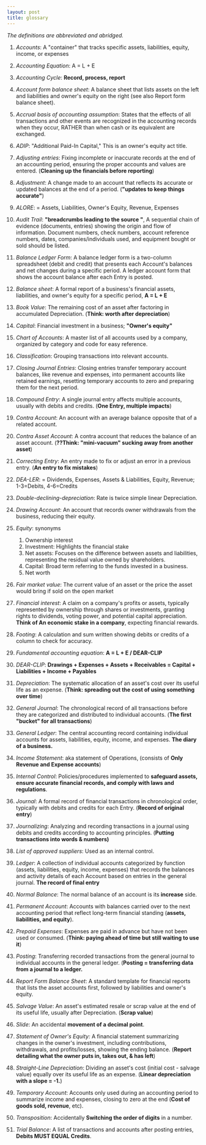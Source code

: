 ```yaml
---
layout: post
title: glossary
---
```


*The definitions are abbreviated and abridged.*  

1. *Accounts*: A "container" that tracks specific assets, liabilities, equity, income, or expenses  

1. *Accounting Equation*: A = L + E

1. *Accounting Cycle*: **Record, process, report**

1. *Account form balance sheet*: A balance sheet that lists assets on the left and liabilities and owner's equity on the right (see also Report form balance sheet).

1. *Accrual basis of accounting assumption*: States that the effects of all transactions and other events are recognized in the accounting records when they occur, RATHER than when cash or its equivalent are exchanged.

1. *ADIP*: "Additional Paid-In Capital," This is an owner's equity act title. 
   
1. *Adjusting entries*: Fixing incomplete or inaccurate records at the end of an accounting period, ensuring the proper accounts and values are entered. (**Cleaning up the financials before reporting**)

1. *Adjustment*: A change made to an account that reflects its accurate or updated balances at the end of a period. (**"updates to keep things accurate"**)

1. *ALORE*: = Assets, Liabilities, Owner's Equity, Revenue, Expenses

6. *Audit Trail*: **"breadcrumbs leading to the source "**, A sequential chain of evidence (documents, entries) showing the origin and flow of information. Document numbers, check numbers, account reference numbers, dates, companies/individuals used, and equipment bought or sold should be listed. 

7. *Balance Ledger Form*: A balance ledger form is a two-column spreadsheet (debit and credit) that presents each Account's balances and net changes during a specific period. A ledger account form that shows the account balance after each Entry is posted.

8. *Balance sheet*: A formal report of a business's financial assets, liabilities, and owner's equity for a specific period, **A = L + E**

9. *Book Value*: The remaining cost of an asset after factoring in accumulated Depreciation. (**Think: worth after depreciation**)

10. *Capital*: Financial investment in a business; **"Owner's equity"**

11. *Chart of Accounts*: A master list of all accounts used by a company, organized by category and code for easy reference.

12. *Classification*: Grouping transactions into relevant accounts.

13. *Closing Journal Entries*: Closing entries transfer temporary account balances, like revenue and expenses, into permanent accounts like retained earnings, resetting temporary accounts to zero and preparing them for the next period.

14. *Compound Entry*: A single journal entry affects multiple accounts, usually with debits and credits. (**One Entry, multiple impacts**)

15. *Contra Account*: An account with an average balance opposite that of a related account.

16. *Contra Asset Account*: A contra account that reduces the balance of an asset account. (**??Think: "mini-vacuum" sucking away from another asset**)

17. *Correcting Entry*: An entry made to fix or adjust an error in a previous entry. (**An entry to fix mistakes**)

17. *DEA-LER*: = Dividends, Expenses, Assets & Liabilities, Equity, Revenue; 1-3=Debits, 4-6=Credits

18. *Double-declining-depreciation*: Rate is twice simple linear Depreciation.

19. *Drawing Account*: An account that records owner withdrawals from the business, reducing their equity.

20. *Equity*: synonyms
    1. Ownership interest
    2. Investment: Highlights the financial stake
    3. Net assets: Focuses on the difference between assets and liabilities, representing the residual value owned by shareholders.
    4. Capital: Broad term referring to the funds invested in a business.
    5. Net worth

1. *Fair market value*: The current value of an asset or the price the asset would bring if sold on the open market
   
1. *Financial interest*: A claim on a company's profits or assets, typically represented by ownership through shares or investments, granting rights to dividends, voting power, and potential capital appreciation. **Think of An economic stake in a company**, expecting financial rewards.

20. *Footing*: A calculation and sum written showing debits or credits of a column to check for accuracy.

21. *Fundamental accounting equation*: **A = L + E / DEAR-CLIP**

22. *DEAR-CLIP*: **Drawings + Expenses + Assets + Receivables = Capital + Liabilities + Income + Payables**

23. *Depreciation*: The systematic allocation of an asset's cost over its useful life as an expense. (**Think: spreading out the cost of using something over time**)

24. *General Journal*: The chronological record of all transactions before they are categorized and distributed to individual accounts. (**The first "bucket" for all transactions**)

25. *General Ledger*: The central accounting record containing individual accounts for assets, liabilities, equity, income, and expenses. **The diary of a business.**
    
26. *Income Statement*: aka statement of Operations, (consists of **Only Revenue and Expense accounts**)

27. *Internal Control*: Policies/procedures implemented to **safeguard assets, ensure accurate financial records, and comply with laws and regulations**.
   
28. *Journal*: A formal record of financial transactions in chronological order, typically with debits and credits for each Entry. (**Record of original entry**)

29. *Journalizing*: Analyzing and recording transactions in a journal using debits and credits according to accounting principles. (**Putting transactions into words & numbers)**
    
30. *List of approved suppliers*: Used as an internal control.

31. *Ledger*: A collection of individual accounts categorized by function (assets, liabilities, equity, income, expenses) that records the balances and activity details of each Account based on entries in the general journal. **The record of final entry**
    
32. *Normal Balance*: The normal balance of an account is its **increase** side.

33. *Permanent Account*: Accounts with balances carried over to the next accounting period that reflect long-term financial standing (**assets, liabilities, and equity**).

34. *Prepaid Expenses*: Expenses are paid in advance but have not been used or consumed. (**Think: paying ahead of time but still waiting to use it**)

35. *Posting*: Transferring recorded transactions from the general journal to individual accounts in the general ledger. (**Posting = transferring data from a journal to a ledger.**

36. *Report Form Balance Sheet*: A standard template for financial reports that lists the asset accounts first, followed by liabilities and owner's equity.

37. *Salvage Value*: An asset's estimated resale or scrap value at the end of its useful life, usually after Depreciation. (**Scrap value**)

38. *Slide*: An accidental **movement of a decimal point**.

39. *Statement of Owner's Equity:* A financial statement summarizing changes in the owner's investment, including contributions, withdrawals, and profits/losses, showing the ending balance. (**Report detailing what the owner puts in, takes out, & has left**)

40. *Straight-Line Depreciation*: Dividing an asset's cost (initial cost - salvage value) equally over its useful life as an expense. (**Linear depreciation with a slope = -1.**)

41. *Temporary Account*: Accounts only used during an accounting period to summarize income and expenses, closing to zero at the end (**Cost of goods sold, revenue**, etc). 

42. *Transposition*: Accidentally **Switching the order of digits** in a number.

43. *Trial Balance*: A list of transactions and accounts after posting entries, **Debits MUST EQUAL Credits**. 
